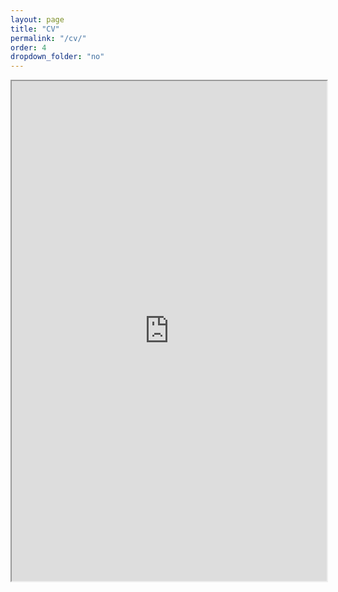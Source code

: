 ```yaml
---
layout: page
title: "CV"
permalink: "/cv/"
order: 4
dropdown_folder: "no"
---
```


<iframe src="https://www.dropbox.com/s/kpp5nfd1ia8y1wi/CV_Daniel_Velasquez_Cabrera.pdf?raw=1" width="100%" height="800"></iframe>

